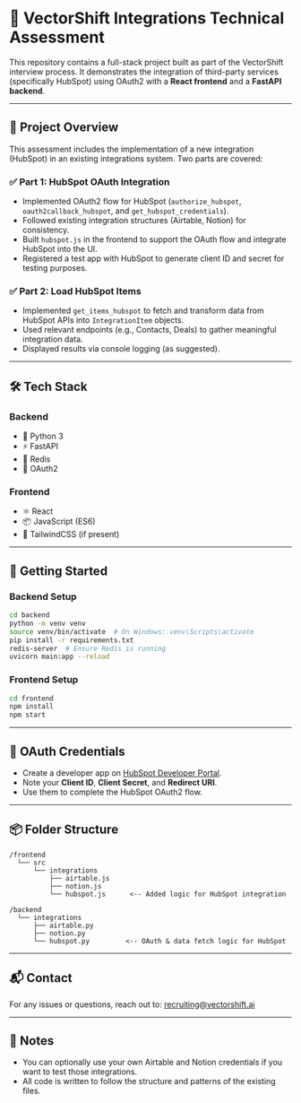 
# 🧩 VectorShift Integrations Technical Assessment

This repository contains a full-stack project built as part of the VectorShift interview process. It demonstrates the integration of third-party services (specifically HubSpot) using OAuth2 with a **React frontend** and a **FastAPI backend**.

---

## 📌 Project Overview

This assessment includes the implementation of a new integration (HubSpot) in an existing integrations system. Two parts are covered:

### ✅ Part 1: HubSpot OAuth Integration
- Implemented OAuth2 flow for HubSpot (`authorize_hubspot`, `oauth2callback_hubspot`, and `get_hubspot_credentials`).
- Followed existing integration structures (Airtable, Notion) for consistency.
- Built `hubspot.js` in the frontend to support the OAuth flow and integrate HubSpot into the UI.
- Registered a test app with HubSpot to generate client ID and secret for testing purposes.

### ✅ Part 2: Load HubSpot Items
- Implemented `get_items_hubspot` to fetch and transform data from HubSpot APIs into `IntegrationItem` objects.
- Used relevant endpoints (e.g., Contacts, Deals) to gather meaningful integration data.
- Displayed results via console logging (as suggested).

---

## 🛠️ Tech Stack

### Backend
- 🐍 Python 3
- ⚡ FastAPI
- 🧠 Redis
- 🔐 OAuth2

### Frontend
- ⚛️ React
- 📦 JavaScript (ES6)
- 💅 TailwindCSS (if present)

---

## 🚀 Getting Started

### Backend Setup

```bash
cd backend
python -m venv venv
source venv/bin/activate  # On Windows: venv\Scripts\activate
pip install -r requirements.txt
redis-server  # Ensure Redis is running
uvicorn main:app --reload
```

### Frontend Setup

```bash
cd frontend
npm install
npm start
```

---

## 🔑 OAuth Credentials

- Create a developer app on [HubSpot Developer Portal](https://developers.hubspot.com/).
- Note your **Client ID**, **Client Secret**, and **Redirect URI**.
- Use them to complete the HubSpot OAuth2 flow.

---

## 📦 Folder Structure

```
/frontend
  └── src
      └── integrations
          ├── airtable.js
          ├── notion.js
          └── hubspot.js      <-- Added logic for HubSpot integration

/backend
  └── integrations
      ├── airtable.py
      ├── notion.py
      └── hubspot.py         <-- OAuth & data fetch logic for HubSpot
```

---

## 📬 Contact

For any issues or questions, reach out to: [recruiting@vectorshift.ai](mailto:recruiting@vectorshift.ai)

---

## 📝 Notes

- You can optionally use your own Airtable and Notion credentials if you want to test those integrations.
- All code is written to follow the structure and patterns of the existing files.
